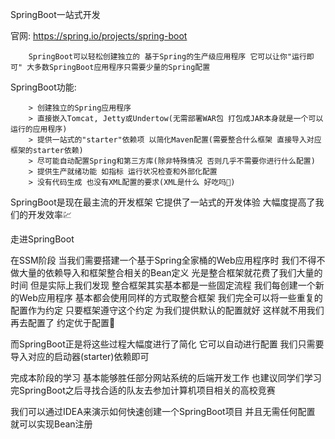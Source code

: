 SpringBoot一站式开发

官网: https://spring.io/projects/spring-boot

        SpringBoot可以轻松创建独立的 基于Spring的生产级应用程序 它可以让你"运行即可" 大多数SpringBoot应用程序只需要少量的Spring配置

SpringBoot功能:
    
        > 创建独立的Spring应用程序
        > 直接嵌入Tomcat, Jetty或Undertow(无需部署WAR包 打包成JAR本身就是一个可以运行的应用程序)
        > 提供一站式的"starter"依赖项 以简化Maven配置(需要整合什么框架 直接导入对应框架的starter依赖)
        > 尽可能自动配置Spring和第三方库(除非特殊情况 否则几乎不需要你进行什么配置)
        > 提供生产就绪功能 如指标 运行状况检查和外部化配置
        > 没有代码生成 也没有XML配置的要求(XML是什么 好吃吗👶)
    
SpringBoot是现在最主流的开发框架 它提供了一站式的开发体验 大幅度提高了我们的开发效率💹

走进SpringBoot

在SSM阶段 当我们需要搭建一个基于Spring全家桶的Web应用程序时 我们不得不做大量的依赖导入和框架整合相关的Bean定义 光是整合框架就花费了我们大量的时间
但是实际上我们发现 整合框架其实基本都是一些固定流程 我们每创建一个新的Web应用程序 基本都会使用同样的方式取整合框架 我们完全可以将一些重复的配置作为约定
只要框架遵守这个约定 为我们提供默认的配置就好 这样就不用我们再去配置了 约定优于配置💜

而SpringBoot正是将这些过程大幅度进行了简化 它可以自动进行配置 我们只需要导入对应的启动器(starter)依赖即可

完成本阶段的学习 基本能够胜任部分网站系统的后端开发工作 也建议同学们学习完SpringBoot之后寻找合适的队友去参加计算机项目相关的高校竞赛

我们可以通过IDEA来演示如何快速创建一个SpringBoot项目 并且无需任何配置 就可以实现Bean注册
